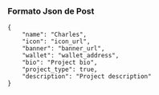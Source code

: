 ### Formato Json de Post
```plaintext
{
    "name": "Charles",
    "icon": "icon_url",
    "banner": "banner_url",
    "wallet": "wallet_address",
    "bio": "Project bio",
    "project_type": true,
    "description": "Project description"
}
```
